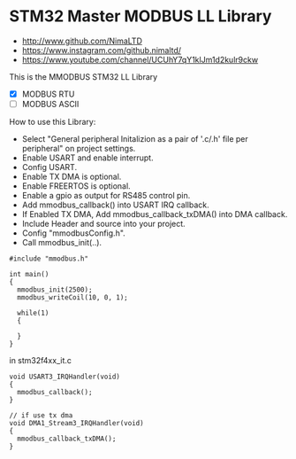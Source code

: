 # STM32 Master MODBUS LL Library

* http://www.github.com/NimaLTD   
* https://www.instagram.com/github.nimaltd/   
* https://www.youtube.com/channel/UCUhY7qY1klJm1d2kulr9ckw   

This is the MMODBUS STM32 LL Library  
- [x] MODBUS RTU  
- [ ] MODBUS ASCII  

How to use this Library:
* Select "General peripheral Initalizion as a pair of '.c/.h' file per peripheral" on project settings.   
* Enable USART and enable interrupt.   
* Config USART.   
* Enable TX DMA is optional.
* Enable FREERTOS is optional.
* Enable a gpio as output for RS485 control pin.
* Add mmodbus_callback() into USART IRQ callback.
* If Enabled TX DMA, Add mmodbus_callback_txDMA() into DMA callback.
* Include Header and source into your project.   
* Config "mmodbusConfig.h".   
* Call mmodbus_init(..).   

```
#include "mmodbus.h"

int main()
{
  mmodbus_init(2500);
  mmodbus_writeCoil(10, 0, 1);
  
  while(1)
  {
    
  }
}
```
in stm32f4xx_it.c
```
void USART3_IRQHandler(void)
{
  mmodbus_callback();
}

// if use tx dma
void DMA1_Stream3_IRQHandler(void)
{
  mmodbus_callback_txDMA();
}


```


